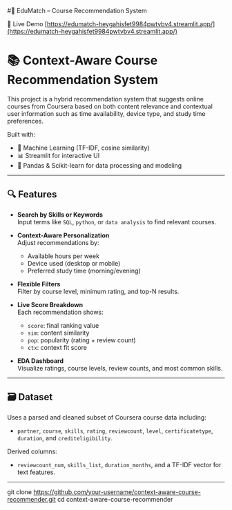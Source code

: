 #🧠 EduMatch – Course Recommendation System

🔗 Live Demo
[https://edumatch-heygahisfet9984pwtvbv4.streamlit.app/](https://edumatch-heygahisfet9984pwtvbv4.streamlit.app/)

# 📚 Context-Aware Course Recommendation System

This project is a hybrid recommendation system that suggests online courses from Coursera based on both content relevance and contextual user information such as time availability, device type, and study time preferences.

Built with:
- 🧠 Machine Learning (TF-IDF, cosine similarity)
- 📊 Streamlit for interactive UI
- 📁 Pandas & Scikit-learn for data processing and modeling

---

## 🔍 Features

- **Search by Skills or Keywords**  
  Input terms like `SQL`, `python`, or `data analysis` to find relevant courses.

- **Context-Aware Personalization**  
  Adjust recommendations by:
  - Available hours per week
  - Device used (desktop or mobile)
  - Preferred study time (morning/evening)

- **Flexible Filters**  
  Filter by course level, minimum rating, and top-N results.

- **Live Score Breakdown**  
  Each recommendation shows:
  - `score`: final ranking value  
  - `sim`: content similarity  
  - `pop`: popularity (rating + review count)  
  - `ctx`: context fit score

- **EDA Dashboard**  
  Visualize ratings, course levels, review counts, and most common skills.

---

## 🗃 Dataset

Uses a parsed and cleaned subset of Coursera course data including:
- `partner`, `course`, `skills`, `rating`, `reviewcount`, `level`, `certificatetype`, `duration`, and `crediteligibility`.

Derived columns:
- `reviewcount_num`, `skills_list`, `duration_months`, and a TF-IDF vector for text features.

---

   git clone https://github.com/your-username/context-aware-course-recommender.git
   cd context-aware-course-recommender
